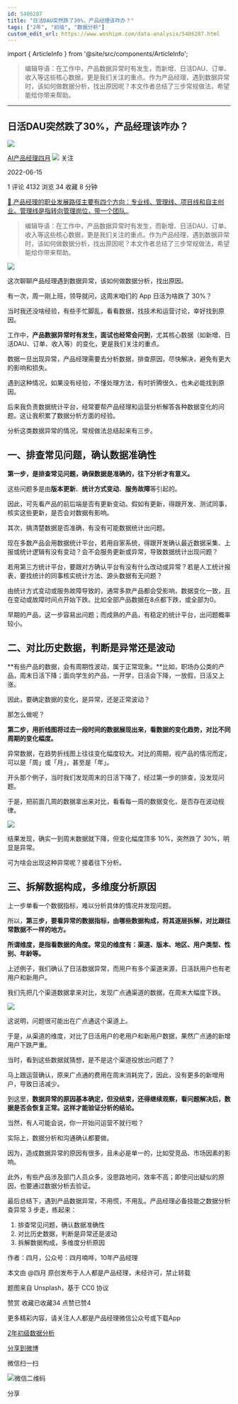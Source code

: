 ```yaml
---
id: 5486287
title: "日活DAU突然跌了30%，产品经理该咋办？"
tags: ["2年", "初级", "数据分析"]
custom_edit_url: https://www.woshipm.com/data-analysis/5486287.html
---
```

import { ArticleInfo } from '@site/src/components/ArticleInfo';

<ArticleInfo
    author="AI产品经理四月"
    authorLink="https://www.woshipm.com/u/1044723"
    published="2022-06-15"
    views={4132}
    comments={1}
    collects={34}
/>

> 编辑导语：在工作中，产品数据异常时有发生，而新增、日活DAU、订单、收入等这些核心数据，更是我们关注的重点。作为产品经理，遇到数据异常时，该如何做数据分析，找出原因呢？本文作者总结了三步常规做法，希望能给你带来帮助。

---

## 日活DAU突然跌了30%，产品经理该咋办？

[![](https://static.woshipm.com/view/woshipm_api_def_20240228151225_5466.png?imageView2/1/w/72/h/72/q/100)](https://www.woshipm.com/u/1044723)

[AI产品经理四月](https://www.woshipm.com/u/1044723) ![](https://static.woshipm.com/tag/1101_1@2x.png) 关注

2022-06-15

1 评论 4132 浏览 34 收藏 8 分钟

[🔗 产品经理的职业发展路径主要有四个方向：专业线、管理线、项目线和自主创业。管理线是指转向管理岗位，带一个团队..](https://ke.qidianla.com/courses/90pm)

> 编辑导语：在工作中，产品数据异常时有发生，而新增、日活DAU、订单、收入等这些核心数据，更是我们关注的重点。作为产品经理，遇到数据异常时，该如何做数据分析，找出原因呢？本文作者总结了三步常规做法，希望能给你带来帮助。

![](https://image.woshipm.com/wp-files/2022/06/bxhIGfHZR8rDul8uW6tu.jpg)

这次聊聊产品经理遇到数据异常，该如何做数据分析，找出原因。

有一次，周一刚上班，领导就问，这周末咱们的 App 日活为啥跌了 30%？

当时我还没啥经验，有些手忙脚乱，看看数据，找技术和运营讨论，幸好找到原因。

工作中，**产品数据异常时有发生，面试也经常会问到**，尤其核心数据（如新增、日活DAU、订单、收入等）的变化，更是我们关注的重点。

数据一旦出现异常，产品经理需要去分析数据，排查原因，尽快解决，避免有更大的影响和损失。

遇到这种情况，如果没有经验，不懂处理方法，有时折腾很久，也未必能找到原因。

后来我负责数据统计平台，经常要帮产品经理和运营分析解答各种数据变化的问题。这让我积累了数据分析方面的经验。

分析这类数据异常的情况，常规做法总结起来有三步。

## **一、排查常见问题，确认数据准确性**

**第一步，是排查常见问题，确保数据是准确的，往下分析才有意义。**

这些问题多是由**版本更新**、**统计方式变动**、**服务故障**等引起的。

因此，可先看产品的前后端是否有更新变动。假如有更新，得跟开发、测试同事，核实这些更新，是否会对数据有影响。

其次，搞清楚数据是否准确，有没有可能数据统计出问题。

现在多数产品会用数据统计平台，若用自家系统，得跟开发确认最近数据采集、上报或统计逻辑有没有变动？会不会服务更新或异常，导致数据统计出现问题？

若用第三方统计平台，要跟对方确认平台有没有什么改动或异常？若是人工统计报表，要找统计的同事核实统计方法、源头数据有无问题？

由统计方式变动或服务故障导致的，通常多款产品都会受影响，数据变化一致，且在变动或故障时间点开始下跌。比如全部产品数据在8点都下跌，或全部为0。

早期的产品，这一步容易出问题；而成熟的产品，有稳定的统计平台，出问题概率较小。

## **二、对比历史数据，判断是异常还是波动**

**有些产品的数据，会有周期性波动，属于正常现象。**比如，职场办公类的产品，周末日活下降；面向学生的产品，一开学，日活会下降，一放假，日活又上涨。

因此，要确定数据的变化，是异常，还是正常波动？

那怎么做呢？

**第二步，用折线图将过去一段时间的数据展现出来，看数据的变化趋势，对比不同周期的变化幅度。**

异常数据，在趋势折线图上往往变化幅度较大。对比的周期，视产品的情况而定，可以是「周」或「月」，甚至是「年」。

开头那个例子，当时我们发现周末的日活下降了，经过第一步的排查，没发现问题。

于是，把前面几周的数据拿出来对比，看看每一周的数据变化，是否存在波动规律。

![](https://image.woshipm.com/wp-files/2022/06/9YdPdKnrt7dHzi8JQVrE.jpg)

结果发现，确实一到周末数据就下降，但变化幅度顶多 10%，突然跌了 30%，明显是异常。

可为啥会出现这种异常呢？接着往下分析。

## **三、拆解数据构成，多维度分析原因**

上一步单看一个数据指标，难以分析具体的情况并发现问题。

所以，**第三步，要看异常的数据指标，由哪些数据构成，将其逐层拆解，对比跟往常数据不一样的地方。**

**所谓维度，是指看数据的角度。常见的维度有：渠道、版本、地区、用户类型、性别、年龄等。**

上述例子，我们确认了日活数据异常，而用户有多个渠道来源，日活跃用户也有老用户和新用户。

我们先把几个渠道数据拿来对比，发现广点通渠道的数据，在周末大幅度下跌。

![](https://image.woshipm.com/wp-files/2022/06/XhxKOubGi6P6leZLEPfY.jpg)

这说明，问题很可能出在广点通这个渠道上。

于是，从渠道的维度，对比了日活用户的老用户和新用户数据，果然广点通的新增用户下跌严重。

当时，看到这些数据就猜想，是不是这个渠道投放出问题了？

马上跟运营确认，原来广点通的费用在周末消耗完了，因此，没有更多的新增用户，导致日活减少。

到这里，**数据异常的原因基本确定，但没结束，还得继续观察，看问题解决后，数据是否会恢复正常。这样才能验证分析的结论。**

当然，有人可能会说，你一开始问运营不就行啦？

实际上，数据分析和沟通确认都要做。

因为，造成数据异常的原因有很多，且未必是单一的，比如受竞品、市场因素的影响。

此外，有些产品涉及部门人员众多，没思路地问，效率不高；即使问出疑似的原因，也要通过数据分析去验证。

最后总结下，遇到产品数据异常，不用慌，不用乱。产品经理必备技能之数据分析查异常 3 步走，练起来：

1.  排查常见问题，确认数据准确性
2.  对比历史数据，判断是异常还是波动
3.  拆解数据构成，多维度分析原因

作者：四月，公众号：四月喃哗，10年产品经理

本文由 @四月 原创发布于人人都是产品经理，未经许可，禁止转载

题图来自 Unsplash，基于 CC0 协议

赞赏 收藏已收藏34 点赞已赞4

更多精彩内容，请关注人人都是产品经理微信公众号或下载App

[2年](https://www.woshipm.com/tag/2%e5%b9%b4)[初级](https://www.woshipm.com/tag/%e5%88%9d%e7%ba%a7)[数据分析](https://www.woshipm.com/tag/%e6%95%b0%e6%8d%ae%e5%88%86%e6%9e%90)

[分享到微博](https://service.weibo.com/share/share.php?appkey=2775287854&title=日活DAU突然跌了30%，产品经理该咋办？&url=https://www.woshipm.com/data-analysis/5486287.html&pic=https://image.woshipm.com/wp-files/2022/06/bxhIGfHZR8rDul8uW6tu.jpg)

微信扫一扫

![微信二维码](https://api.pwmqr.com/qrcode/create/?url=https://www.woshipm.com/data-analysis/5486287.html)

分享
